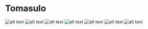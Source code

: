 # Tomasulo
![alt text](https://github.com/YahiaSherif28/Tomasulo/blob/main/images/Screenshot%20(249).png)
![alt text](https://github.com/YahiaSherif28/Tomasulo/blob/main/images/Screenshot%20(250).png)
![alt text](https://github.com/YahiaSherif28/Tomasulo/blob/main/images/Screenshot%20(251).png)
![alt text](https://github.com/YahiaSherif28/Tomasulo/blob/main/images/Screenshot%20(252).png)
![alt text](https://github.com/YahiaSherif28/Tomasulo/blob/main/images/Screenshot%20(253).png)
![alt text](https://github.com/YahiaSherif28/Tomasulo/blob/main/images/Screenshot%20(254).png)
![alt text](https://github.com/YahiaSherif28/Tomasulo/blob/main/images/Screenshot%20(255).png)

